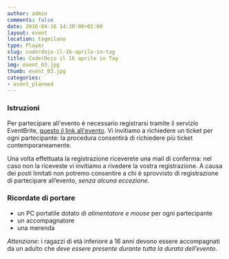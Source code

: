 ```yaml
---
author: admin
comments: false
date: 2016-04-16 14:30:00+02:00
layout: event
location: tagmilano
type: Player
slug: coderdojo-il-16-aprile-in-tag
title: CoderDojo il 16 aprile in Tag
img: event_03.jpg
thumb: event_03.jpg
categories:
- event_planned
---
```


### Istruzioni
Per partecipare all'evento è necessario registrarsi tramite il servizio EventBrite, [questo il link all'evento](https://www.eventbrite.it/e/biglietti-coderdojo-milano-tag-16-aprile-2016-24442603485).
Vi invitiamo a richiedere un ticket per ogni partecipante: la procedura consentirà di richiedere più ticket contemporaneamente.

Una volta effettuata la registrazione riceverete una mail di conferma: nel caso non la riceveste vi invitiamo a rivedere la vostra registrazione.
A causa dei posti limitati non potremo consentire a chi è sprovvisto di registrazione di partecipare all’evento, *senza alcuna eccezione*.

### Ricordate di portare
- un PC portatile dotato di *alimentatore e mouse* per ogni partecipante
- un accompagnatore
- una merenda

*Attenzione*: i ragazzi di età inferiore a 16 anni devono essere accompagnati da un adulto che *deve essere presente durante tutta la durata dell’evento*.
